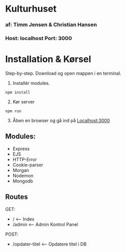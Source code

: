 # Kulturhuset
### af: Timm Jensen & Christian Hansen
### Host: localhost Port: 3000

# Installation & Kørsel
Step-by-step.
Download og open mappen i en terminal.

1. Installér modules.
```
npm install
```

2. Kør server
```
npm run
```

3. Åben en browser og gå ind på [Localhost:3000](http://localhost:3000/)

## Modules: 
- Express
- EJS
- HTTP-Error
- Cookie-parser
- Morgan
- Nodemon
- Mongodb

## Routes
GET:
- / <-- Index
- /admin <-- Admin Kontrol Panel

POST: 
- /opdater-titel <-- Opdatere titel i DB
